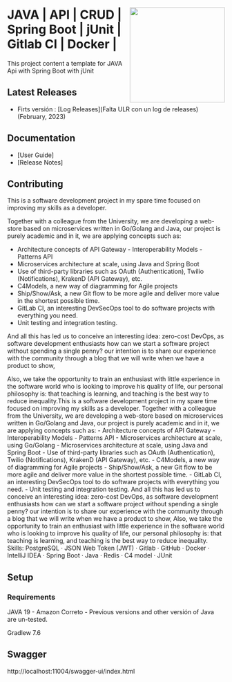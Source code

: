 # <img src="https://logolook.net/wp-content/uploads/2022/11/Java-Logo-1996.png" align="right" width="220">JAVA | API | CRUD | Spring Boot | jUnit | Gitlab CI | Docker |

This project content a template for JAVA Api with Spring Boot with jUnit 

## Latest Releases

- Firts versión : [Log Releases](Falta ULR con un log de releases) (February, 2023)


## Documentation

- [User Guide]
- [Release Notes]

## Contributing

This is a software development project in my spare time focused on improving my skills as a developer.

Together with a colleague from the University, we are developing a web-store based on microservices written in Go/Golang and Java, our project is purely academic and in it, we are applying concepts such as:

- Architecture concepts of API Gateway - Interoperability Models - Patterns API
- Microservices architecture at scale, using Java and Spring Boot
- Use of third-party libraries such as OAuth (Authentication), Twilio (Notifications), KrakenD (API Gateway), etc.
- C4Models, a new way of diagramming for Agile projects
- Ship/Show/Ask, a new Git flow to be more agile and deliver more value in the shortest possible time.
- GitLab CI, an interesting DevSecOps tool to do software projects with everything you need.
- Unit testing and integration testing.

And all this has led us to conceive an interesting idea: zero-cost DevOps, as software development enthusiasts how can we start a software project without spending a single penny? our intention is to share our experience with the community through a blog that we will write when we have a product to show,

Also, we take the opportunity to train an enthusiast with little experience in the software world who is looking to improve his quality of life, our personal philosophy is: that teaching is learning, and teaching is the best way to reduce inequality.This is a software development project in my spare time focused on improving my skills as a developer. Together with a colleague from the University, we are developing a web-store based on microservices written in Go/Golang and Java, our project is purely academic and in it, we are applying concepts such as: - Architecture concepts of API Gateway - Interoperability Models - Patterns API - Microservices architecture at scale, using Go/Golang - Microservices architecture at scale, using Java and Spring Boot - Use of third-party libraries such as OAuth (Authentication), Twilio (Notifications), KrakenD (API Gateway), etc. - C4Models, a new way of diagramming for Agile projects - Ship/Show/Ask, a new Git flow to be more agile and deliver more value in the shortest possible time. - GitLab CI, an interesting DevSecOps tool to do software projects with everything you need. - Unit testing and integration testing. And all this has led us to conceive an interesting idea: zero-cost DevOps, as software development enthusiasts how can we start a software project without spending a single penny? our intention is to share our experience with the community through a blog that we will write when we have a product to show, Also, we take the opportunity to train an enthusiast with little experience in the software world who is looking to improve his quality of life, our personal philosophy is: that teaching is learning, and teaching is the best way to reduce inequality.
Skills: PostgreSQL · JSON Web Token (JWT) · Gitlab · GitHub · Docker · IntelliJ IDEA · Spring Boot · Java · Redis · C4 model · JUnit

## Setup
### Requirements

JAVA 19 - Amazon Correto - Previous versions and other versión of Java are un-tested.

Gradlew 7.6 


## Swagger

http://localhost:11004/swagger-ui/index.html
